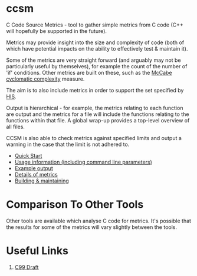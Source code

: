 ccsm
====

C Code Source Metrics - tool to gather simple metrics from C code (C++ will hopefully be 
supported in the future).

Metrics may provide insight into the size and complexity of code (both of which have 
potential impacts on the ability to effectively test & maintain it).

Some of the metrics are very straight forward (and arguably may not be
particularly useful by themselves), for example the count of the number of 'if'
conditions.  Other metrics are built on these, such as the [McCabe cyclomatic
complexity](http://en.wikipedia.org/wiki/Cyclomatic_complexity) measure.

The aim is to also include metrics in order to support the set specified by
[HIS](http://portal.automotive-his.de/images/pdf/SoftwareTest/his-sc-metriken.1.3.1_e.pdf).

Output is hierarchical - for example, the metrics relating to each function are
output and the metrics for a file will include the functions relating to the
functions within that file.  A global wrap-up provides a top-level overview of
all files.

CCSM is also able to check metrics against specified limits and output a warning
in the case that the limit is not adhered to.

* [Quick Start](example/README.md)
* [Usage information (including command line parameters)](docs/usage.md)
* [Example output](docs/example_output.md)
* [Details of metrics](docs/metrics_details.md)
* [Building & maintaining](docs/build_and_code.md)

Comparison To Other Tools
=========================

Other tools are available which analyse C code for metrics.  It's possible that the results 
for some of the metrics will vary slightly between the tools.

Useful Links
============

1. [C99 Draft](http://www.open-std.org/jtc1/sc22/wg14/www/docs/n1256.pdf)
